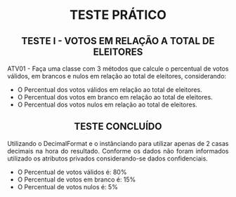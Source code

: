 <h1 align="center"> TESTE PRÁTICO </h1>
<h2 align="center"> TESTE I - VOTOS EM RELAÇÃO A TOTAL DE ELEITORES </h2>
<p align="justify"> ATV01 - Faça uma classe com 3 métodos que calcule o percentual de votos válidos, em brancos e nulos em relação ao total de eleitores, considerando: </p>
<ul>
  <li>O Percentual dos votos válidos em relação ao total de eleitores.</li>
  <li>O Percentual dos votos em branco em relação ao total de eleitores.</li>
  <li>O Percentual dos votos nulos em relação ao total de eleitores.</li>
</ul>
<h2 align="center"> TESTE CONCLUÍDO </h2>
<p align="justify"> Utilizando o DecimalFormat e o instânciando para utilizar apenas de 2 casas decimais na hora do resultado. Conforme os dados não foram informados utilizado os atributos privados considerando-se dados confidenciais. </p>
<ul>
  <li>O Percentual de votos válidos é: 80%</li>
  <li>O Percentual de votos em branco é: 15%</li>
  <li>O Percentual de votos nulos é: 5%</li>
</ul>

